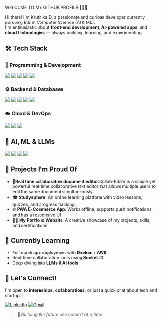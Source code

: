 WELCOME TO MY GITHUB PROFILE!🙋🏼‍♀️

Hi there! I'm Kruthika D, a passionate and curious developer currently pursuing B.E in Computer Science (AI & ML).  
I'm enthusiastic about **front-end development**, **AI-powered apps**, and **cloud technologies** — always building, learning, and experimenting.



## 🛠 Tech Stack

### 🔷 Programming & Development
<p align="left">
  <img src="https://img.shields.io/badge/HTML5-E34F26?style=for-the-badge&logo=html5&logoColor=white" />
  <img src="https://img.shields.io/badge/CSS3-1572B6?style=for-the-badge&logo=css3&logoColor=white" />
  <img src="https://img.shields.io/badge/JavaScript-F7DF1E?style=for-the-badge&logo=javascript&logoColor=black" />
  <img src="https://img.shields.io/badge/React-61DAFB?style=for-the-badge&logo=react&logoColor=black" />
  <img src="https://img.shields.io/badge/Python-3776AB?style=for-the-badge&logo=python&logoColor=white" />
</p>

### ⚙️ Backend & Databases
<p align="left">
  <img src="https://img.shields.io/badge/Flask-000000?style=for-the-badge&logo=flask&logoColor=white" />
  <img src="https://img.shields.io/badge/Node.js-339933?style=for-the-badge&logo=nodedotjs&logoColor=white" />
  <img src="https://img.shields.io/badge/Express.js-000000?style=for-the-badge&logo=express&logoColor=white" />
  <img src="https://img.shields.io/badge/MongoDB-4EA94B?style=for-the-badge&logo=mongodb&logoColor=white" />
  <img src="https://img.shields.io/badge/SQL-4479A1?style=for-the-badge&logo=mysql&logoColor=white" />
</p>

### ☁️ Cloud & DevOps
<p align="left">
  <img src="https://img.shields.io/badge/AWS-232F3E?style=for-the-badge&logo=amazon-aws&logoColor=white" />
  <img src="https://img.shields.io/badge/GitHub%20Actions-2088FF?style=for-the-badge&logo=github-actions&logoColor=white" />
  <img src="https://img.shields.io/badge/Docker-2496ED?style=for-the-badge&logo=docker&logoColor=white" />
</p>


## 🤖 AI, ML & LLMs
<p align="left">
  <img src="https://img.shields.io/badge/Machine%20Learning-FF6F00?style=for-the-badge&logo=mlflow&logoColor=white" />
  <img src="https://img.shields.io/badge/TensorFlow-FF6F00?style=for-the-badge&logo=tensorflow&logoColor=white" />
  <img src="https://img.shields.io/badge/PyTorch-EE4C2C?style=for-the-badge&logo=pytorch&logoColor=white" />
  <img src="https://img.shields.io/badge/GPT-005571?style=for-the-badge&logo=openai&logoColor=white" />
</p>

## 🧠 Projects I'm Proud Of
- 📃**Real time collaborative document editor**:Collab-Editor is a simple yet powerful real-time collaborative text editor that allows multiple users to edit the same document simultaneously
- 🎓 **Studysphere**: An online learning platform with video lessons, quizzes, and progress tracking.
- 🌐 **PWA E-Commerce App**: Works offline, supports push notifications, and has a responsive UI.
- 👨‍💻 **My Portfolio Website**: A creative showcase of my projects, skills, and certifications.

## 🌱 Currently Learning
- Full-stack app deployment with **Docker + AWS**
- Real-time collaboration tools using **Socket.IO**
- Deep diving into **LLMs & AI tools**

## 🤝 Let's Connect!
I'm open to **internships**, **collaborations**, or just a quick chat about tech and startups!

[![LinkedIn](https://img.shields.io/badge/LinkedIn-0A66C2?style=for-the-badge&logo=linkedin&logoColor=white)](https://www.linkedin.com/in/kruthika-deepak)
[![Gmail](https://img.shields.io/badge/Email-D14836?style=for-the-badge&logo=gmail&logoColor=white)](mailto:kruthika.deepaks@gmail.com)

> 🚀 *Building the future one commit at a time.*
